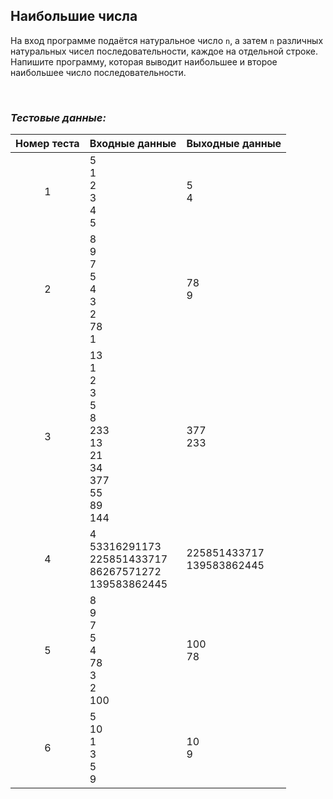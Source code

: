 ## Наибольшие числа

На вход программе подаётся натуральное число <code>n</code>, а затем <code>n</code> различных натуральных чисел последовательности,
каждое на отдельной строке. Напишите программу, которая выводит наибольшее и второе наибольшее число последовательности.

<br>

### *Тестовые данные:*

| Номер теста | Входные данные                                                                 | Выходные данные              |
|:-----------:|--------------------------------------------------------------------------------|------------------------------|
|      1      | 5<br>1<br>2<br>3<br>4<br>5                                                     | 5<br>4                       |
|      2      | 8<br>9<br>7<br>5<br>4<br>3<br>2<br>78<br>1                                     | 78<br>9                      |
|      3      | 13<br>1<br>2<br>3<br>5<br>8<br>233<br>13<br>21<br>34<br>377<br>55<br>89<br>144 | 377<br>233                   |
|      4      | 4<br>53316291173<br>225851433717<br>86267571272<br>139583862445                | 225851433717<br>139583862445 |
|      5      | 8<br>9<br>7<br>5<br>4<br>78<br>3<br>2<br>100                                   | 100<br>78                    |
|      6      | 5<br>10<br>1<br>3<br>5<br>9                                                    | 10<br>9                      |
